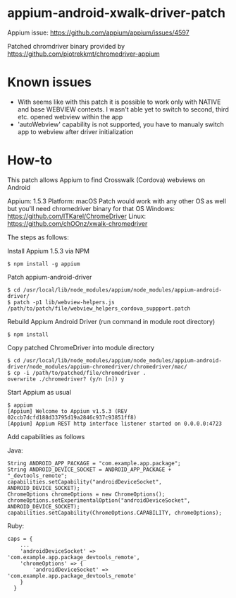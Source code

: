# appium-android-xwalk-driver-patch

Appium issue: https://github.com/appium/appium/issues/4597

Patched chromdriver binary provided by https://github.com/piotrekkmt/chromedriver-appium

# Known issues

- With seems like with this patch it is possible to work only with NATIVE and base WEBVIEW contexts. I wasn't able yet to switch to second, third etc. opened webview within the app
- 'autoWebview' capability is not supported, you have to manualy switch app to webview after driver initialization

# How-to

This patch allows Appium to find Crosswalk (Cordova) webviews on Android

Appium: 1.5.3
Platform: macOS
Patch would work with any other OS as well but you'll need chromedriver binary for that OS 
Windows: https://github.com/ITKarel/ChromeDriver
Linux: https://github.com/chOOnz/xwalk-chromedriver

The steps as follows:

Install Appium 1.5.3 via NPM
```
$ npm install -g appium
```
Patch appium-android-driver
```
$ cd /usr/local/lib/node_modules/appium/node_modules/appium-android-driver/
$ patch -p1 lib/webview-helpers.js /path/to/patch/file/webview_helpers_cordova_suppport.patch
```
Rebuild Appium Android Driver (run command in module root directory)
```
$ npm install
```
Copy patched ChromeDriver into module directory
```
$ cd /usr/local/lib/node_modules/appium/node_modules/appium-android-driver/node_modules/appium-chromedriver/chromedriver/mac/
$ cp -i /path/to/patched/file/chromedriver .
overwrite ./chromedriver? (y/n [n]) y
```
Start Appium as usual
```
$ appium
[Appium] Welcome to Appium v1.5.3 (REV 02ccb7dcfd188d33795d19a2846c937c93851ff8)
[Appium] Appium REST http interface listener started on 0.0.0.0:4723
```
Add capabilities as follows

Java:
```
String ANDROID_APP_PACKAGE = "com.example.app.package";
String ANDROID_DEVICE_SOCKET = ANDROID_APP_PACKAGE + "_devtools_remote";
capabilities.setCapability("androidDeviceSocket", ANDROID_DEVICE_SOCKET);
ChromeOptions chromeOptions = new ChromeOptions();
chromeOptions.setExperimentalOption("androidDeviceSocket", ANDROID_DEVICE_SOCKET);
capabilities.setCapability(ChromeOptions.CAPABILITY, chromeOptions);
```
Ruby:
```
caps = {
    ...
    'androidDeviceSocket' => 'com.example.app.package_devtools_remote',
    'chromeOptions' => {
        'androidDeviceSocket' => 'com.example.app.package_devtools_remote'
    }
  }
```
